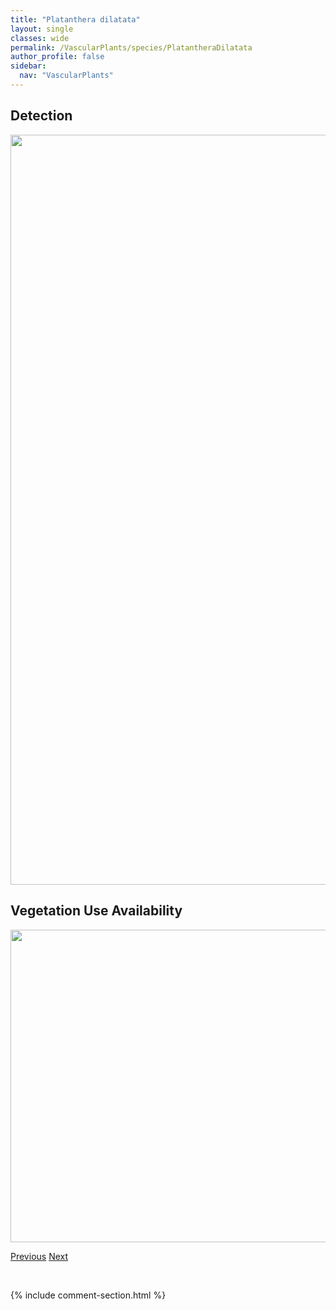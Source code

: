 ```yaml
---
title: "Platanthera dilatata"
layout: single
classes: wide
permalink: /VascularPlants/species/PlatantheraDilatata
author_profile: false
sidebar:
  nav: "VascularPlants"
---
```


<h2>Detection</h2>

<a href="https://drive.google.com/uc?export=view&id=1oiT0LDuXB9ByqamOFWzOOg2aeeqk9Yt1">
<img src="https://drive.google.com/uc?export=view&id=1oiT0LDuXB9ByqamOFWzOOg2aeeqk9Yt1" height = "1200" width = "800">
</a>


<h2>Vegetation Use Availability</h2>

<a href="https://drive.google.com/uc?export=view&id=1qtiTVQ6v0Dr0tMZlEA_Zya8NXE-EE7Eq">
<img src="https://drive.google.com/uc?export=view&id=1qtiTVQ6v0Dr0tMZlEA_Zya8NXE-EE7Eq" height = "500" width = "1000">
</a>


<a href="/DevelopmentWebsite/VascularPlants/species/PlatantheraAquilonisHuronensis" class="pagination--pager" title="Platanthera aquilonis/huronensis">Previous</a> <a href="/DevelopmentWebsite/VascularPlants/species/PlatantheraObtusata" class="pagination--pager" title="Platanthera obtusata">Next</a>

<p>&nbsp;</p>

{% include comment-section.html %}

